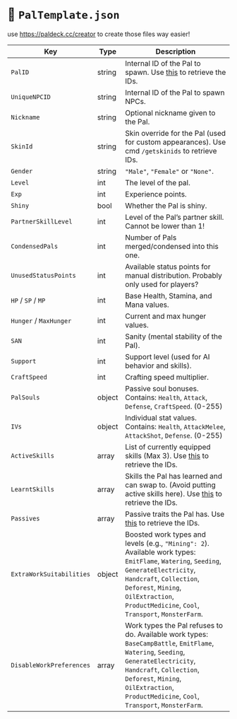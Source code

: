 # 📄 `PalTemplate.json`

use <https://paldeck.cc/creator> to create those files way easier!

| Key                      | Type   | Description                                                                         |
| ------------------------ | ------ | ----------------------------------------------------------------------------------- |
| `PalID`                  | string | Internal ID of the Pal to spawn. Use [this](https://paldeck.cc/pals) to retrieve the IDs.                             |
| `UniqueNPCID`            | string | Internal ID of the Pal to spawn NPCs.                                               |
| `Nickname`               | string | Optional nickname given to the Pal.                                                 |
| `SkinId`                 | string | Skin override for the Pal (used for custom appearances). Use cmd `/getskinids` to retrieve IDs. |
| `Gender`                 | string | `"Male"`, `"Female"` or `"None"`.                                                   |
| `Level`                  | int    | The level of the pal.                                                               |
| `Exp`                    | int    | Experience points.                                                                  |
| `Shiny`                  | bool   | Whether the Pal is shiny.                                                           |
| `PartnerSkillLevel`      | int    | Level of the Pal’s partner skill. Cannot be lower than 1!                           |
| `CondensedPals`          | int    | Number of Pals merged/condensed into this one.                                      |
| `UnusedStatusPoints`     | int    | Available status points for manual distribution. Probably only used for players?    |
| `HP` / `SP` / `MP`       | int    | Base Health, Stamina, and Mana values.                                              |
| `Hunger` / `MaxHunger`   | int    | Current and max hunger values.                                                      |
| `SAN`                    | int    | Sanity (mental stability of the Pal).                                               |
| `Support`                | int    | Support level (used for AI behavior and skills).                                    |
| `CraftSpeed`             | int    | Crafting speed multiplier.                                                          |
| `PalSouls`               | object | Passive soul bonuses. Contains: `Health`, `Attack`, `Defense`, `CraftSpeed`. (0-255) |
| `IVs`                    | object | Individual stat values. Contains: `Health`, `AttackMelee`, `AttackShot`, `Defense`. (0-255) |
| `ActiveSkills`           | array  | List of currently equipped skills (Max 3). Use [this](https://paldeck.cc/skill) to retrieve the IDs. |
| `LearntSkills`           | array  | Skills the Pal has learned and can swap to. (Avoid putting active skills here). Use [this](https://paldeck.cc/skill) to retrieve the IDs. |
| `Passives`               | array  | Passive traits the Pal has. Use [this](https://paldeck.cc/passives) to retrieve the IDs. |
| `ExtraWorkSuitabilities` | object | Boosted work types and levels (e.g., `"Mining": 2`). Available work types: `EmitFlame`, `Watering`, `Seeding`, `GenerateElectricity`, `Handcraft`, `Collection`, `Deforest`, `Mining`, `OilExtraction`, `ProductMedicine`, `Cool`, `Transport`, `MonsterFarm`.  |
| `DisableWorkPreferences` | array  | Work types the Pal refuses to do. Available work types: `BaseCampBattle`, `EmitFlame`, `Watering`, `Seeding`, `GenerateElectricity`, `Handcraft`, `Collection`, `Deforest`, `Mining`, `OilExtraction`, `ProductMedicine`, `Cool`, `Transport`, `MonsterFarm`. |